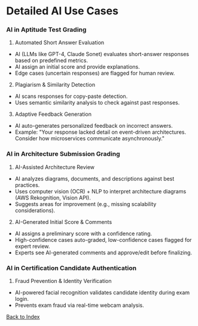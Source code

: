 # Detailed AI Use Cases

### AI in Aptitude Test Grading
1. Automated Short Answer Evaluation
- AI (LLMs like GPT-4, Claude Sonet) evaluates short-answer responses based on predefined metrics.
- AI assign an initial score and provide explanations.
- Edge cases (uncertain responses) are flagged for human review.

2. Plagiarism & Similarity Detection
- AI scans responses for copy-paste detection.
- Uses semantic similarity analysis to check against past responses.

3. Adaptive Feedback Generation
- AI auto-generates personalized feedback on incorrect answers.
- Example: "Your response lacked detail on event-driven architectures. Consider how microservices communicate asynchronously."

### AI in Architecture Submission Grading
1. AI-Assisted Architecture Review
- AI analyzes diagrams, documents, and descriptions against best practices.
- Uses computer vision (OCR) + NLP to interpret architecture diagrams (AWS Rekognition, Vision API).
- Suggests areas for improvement (e.g., missing scalability considerations).

2. AI-Generated Initial Score & Comments
- AI assigns a preliminary score with a confidence rating.
- High-confidence cases auto-graded, low-confidence cases flagged for expert review.
- Experts see AI-generated comments and approve/edit before finalizing.

### AI in Certification Candidate Authentication
1. Fraud Prevention & Identity Verification
- AI-powered facial recognition validates candidate identity during exam login.
- Prevents exam fraud via real-time webcam analysis.

[Back to Index](README.md)
